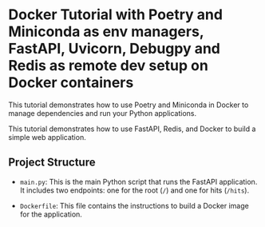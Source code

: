# Docker Tutorial with Poetry and Miniconda as env managers, FastAPI, Uvicorn, Debugpy and Redis as remote dev setup on Docker containers
This tutorial demonstrates how to use Poetry and Miniconda in Docker to manage dependencies and run your Python applications.

This tutorial demonstrates how to use FastAPI, Redis, and Docker to build a simple web application.

## Project Structure

- `main.py`: This is the main Python script that runs the FastAPI application. It includes two endpoints: one for the root (`/`) and one for hits (`/hits`).

- `Dockerfile`: This file contains the instructions to build a Docker image for the application.


<!-- # Using Poetry in Docker
## Dockerfile Example with Poetry:

# Use an official Python runtime as a parent image
FROM python:3.11

# Set the working directory in the container
WORKDIR /usr/src/app

# Copy the current directory contents into the container at /usr/src/app
COPY . .

# Install Poetry
RUN pip install poetry

# Install project dependencies with Poetry
RUN poetry config virtualenvs.create false && poetry install

# Run the app
CMD ["python", "./your-script.py"]


# poetry init # poetry env use /path/to/python # poetry shell
# pip freeze | awk -F '==' '{print $1}' | xargs poetry add
# poetry build # poetry publish # poetry show --tree


# Using Miniconda in Docker
## Dockerfile Example with Miniconda:

# Start with a base image containing Miniconda
FROM continuumio/miniconda3

# Set the working directory in the container
WORKDIR /usr/src/app

# Copy the current directory contents into the container at /usr/src/app
COPY . .

# Create a Conda environment using the environment.yml file
RUN conda env create -f environment.yml

# Make RUN commands use the new environment
SHELL ["conda", "run", "-n", "myenv", "/bin/bash", "-c"]

# Run the app
CMD ["conda", "run", "-n", "myenv", "python", "./your-script.py"] -->

